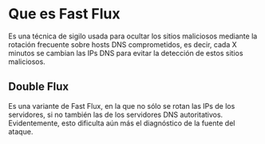 # Que es Fast Flux
Es una técnica de sigilo usada para ocultar los sitios maliciosos mediante la rotación frecuente sobre hosts DNS comprometidos, es decir, cada X minutos se cambian las IPs DNS para evitar la detección de estos sitios maliciosos.
## Double Flux
Es una variante de Fast Flux, en la que no sólo se rotan las IPs de los servidores, si no también las de los servidores DNS autoritativos. Evidentemente, esto dificulta aún más el diagnóstico de la fuente del ataque.
